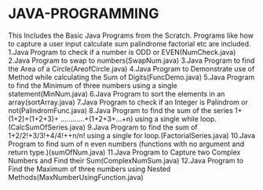 # JAVA-PROGRAMMING

This Includes the Basic Java Programs from the Scratch.
Programs like how to capture a user input calculate sum palindrome factorial etc are included.
1.Java Program to check if a number is ODD or EVEN(NumCheck.java)
2.Java Program to swap to numbers(SwapNum.java)
3.Java Program to find the Area of a Circle(AreofCircle.java)
4.Java Program to Demonstrate use of Method while calculating the Sum of Digits(FuncDemo.java)
5.Java Program to find the Minimum of three numbers using a single statement(MinNum.java)
6.Java Program to sort the elements in an array(sortArray.java)
7.Java Program to check if an Integer is Palindrom or not(PalindromFunc.java)
8.Java Program to find the sum of the series 1+(1+2)+(1+2+3)+ ............+(1+2+3+…+n) using a single while loop.(CalcSumOfSeries.java)
9.Java Program to find the sum of 1+2/2!+3/3!+4/4!++n/n! using a single for loop.(FactorialSeries.java)
10.Java Program to find sum of n even numbers (functions with no argument and return type.)(sumOfNum.java)
11.Java Program to Capture two Complex Numbers and Find their Sum(ComplexNumSum.java)
12.Java Program to Find the Maximum of three numbers using Nested Methods(MaxNumberUsingFunction.java)